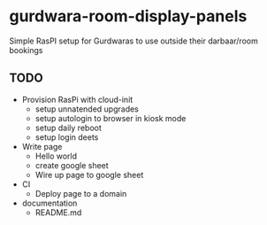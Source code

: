 # gurdwara-room-display-panels
Simple RasPI setup for Gurdwaras to use outside their darbaar/room bookings

## TODO

- Provision RasPi with cloud-init
    - setup unnatended upgrades
    - setup autologin to browser in kiosk mode
    - setup daily reboot
    - setup login deets
- Write page
    - Hello world
    - create google sheet
    - Wire up page to google sheet
- CI 
    - Deploy page to a domain
- documentation
    - README.md


